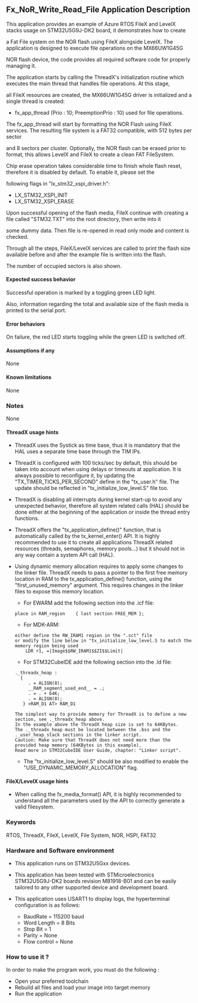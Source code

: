 
## <b>Fx_NoR_Write_Read_File Application Description</b>

This application provides an example of Azure RTOS FileX and LevelX stacks usage on STM32U5G9J-DK2 board, it demonstrates how to create

a Fat File system on the NOR flash using FileX alongside LevelX. The application is designed to execute file operations on the MX66UW1G45G

NOR flash device, the code provides all required software code for properly managing it.

The application starts by calling the ThreadX's initialization routine which executes the main thread that handles file operations. At this stage,

all FileX resources are created, the MX66UW1G45G driver is initialized and a single thread is created:

  - fx_app_thread (Prio : 10; PreemptionPrio : 10) used for file operations.

The fx_app_thread will start by formatting the NOR Flash using FileX services. The resulting file system is a FAT32 compatible, with 512 bytes per sector

and 8 sectors per cluster. Optionally, the NOR flash can be erased prior to format, this allows LevelX and FileX to create a clean FAT FileSystem.

Chip erase operation takes considerable time to finish whole flash reset, therefore it is disabled by default. To enable it, please set the

following flags in "lx_stm32_xspi_driver.h":

  - LX_STM32_XSPI_INIT
  - LX_STM32_XSPI_ERASE

Upon successful opening of the flash media, FileX continue with creating a file called "STM32.TXT" into the root directory, then write into it

some dummy data. Then file is re-opened in read only mode and content is checked.

Through all the steps, FileX/LevelX services are called to print the flash size available before and after the example file is written into the flash.

The number of occupied sectors is also shown.

#### <b>Expected success behavior</b>

Successful operation is marked by a toggling green LED light.

Also, information regarding the total and available size of the flash media is printed to the serial port.

#### <b>Error behaviors</b>

On failure, the red LED starts toggling while the green LED is switched off.

#### <b>Assumptions if any</b>
None

#### <b>Known limitations</b>
None
### <b>Notes</b>
None

#### <b>ThreadX usage hints</b>

 - ThreadX uses the Systick as time base, thus it is mandatory that the HAL uses a separate time base through the TIM IPs.
 - ThreadX is configured with 100 ticks/sec by default, this should be taken into account when using delays or timeouts at application. It is always possible to reconfigure it, by updating the "TX_TIMER_TICKS_PER_SECOND" define in the "tx_user.h" file. The update should be reflected in "tx_initialize_low_level.S" file too.
 - ThreadX is disabling all interrupts during kernel start-up to avoid any unexpected behavior, therefore all system related calls (HAL) should be done either at the beginning of the application or inside the thread entry functions.
 - ThreadX offers the "tx_application_define()" function, that is automatically called by the tx_kernel_enter() API.
   It is highly recommended to use it to create all applications ThreadX related resources (threads, semaphores, memory pools...)  but it should not in any way contain a system API call (HAL).
 - Using dynamic memory allocation requires to apply some changes to the linker file.
   ThreadX needs to pass a pointer to the first free memory location in RAM to the tx_application_define() function,
   using the "first_unused_memory" argument.
   This requires changes in the linker files to expose this memory location.
    + For EWARM add the following section into the .icf file:
     ```
     place in RAM_region    { last section FREE_MEM };
     ```
    + For MDK-ARM:
    ```
    either define the RW_IRAM1 region in the ".sct" file
    or modify the line below in "tx_initialize_low_level.S to match the memory region being used
        LDR r1, =|Image$$RW_IRAM1$$ZI$$Limit|
    ```
    + For STM32CubeIDE add the following section into the .ld file:
    ```
    ._threadx_heap :
      {
         . = ALIGN(8);
         __RAM_segment_used_end__ = .;
         . = . + 64K;
         . = ALIGN(8);
       } >RAM_D1 AT> RAM_D1
    ```

       The simplest way to provide memory for ThreadX is to define a new section, see ._threadx_heap above.
       In the example above the ThreadX heap size is set to 64KBytes.
       The ._threadx_heap must be located between the .bss and the ._user_heap_stack sections in the linker script.
       Caution: Make sure that ThreadX does not need more than the provided heap memory (64KBytes in this example).
       Read more in STM32CubeIDE User Guide, chapter: "Linker script".

    + The "tx_initialize_low_level.S" should be also modified to enable the "USE_DYNAMIC_MEMORY_ALLOCATION" flag.


#### <b>FileX/LevelX usage hints</b>

- When calling the fx_media_format() API, it is highly recommended to understand all the parameters used by the API to correctly generate a valid filesystem.


### <b>Keywords</b>

RTOS, ThreadX, FileX, LevelX, File System, NOR, HSPI, FAT32

### <b>Hardware and Software environment</b>

  - This application runs on STM32U5Gxx devices.
  - This application has been tested with STMicroelectronics STM32U5G9J-DK2 boards revision MB1918-B01
    and can be easily tailored to any other supported device and development board.

  - This application uses USART1 to display logs, the hyperterminal configuration is as follows:

      - BaudRate = 115200 baud
      - Word Length = 8 Bits
      - Stop Bit = 1
      - Parity = None
      - Flow control = None


### <b>How to use it ?</b>

In order to make the program work, you must do the following :

 - Open your preferred toolchain
 - Rebuild all files and load your image into target memory
 - Run the application
